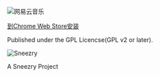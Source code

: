 ![网易云音乐](https://lh4.googleusercontent.com/BihVxny4H25HADSslIWuT5LG5geO14ZS8WKw4bsXRHOLq4UPDeNI2NgSlcmYrBvH1AsVHScsKg=s640-h400-e365)

[到Chrome Web Store安装](https://chrome.google.com/webstore/detail/%E7%BD%91%E6%98%93%E4%BA%91%E9%9F%B3%E4%B9%90unofficial/delggbphnbdcabagfomdehlcjcjgagje)

Published under the GPL Licencse(GPL v2 or later).

![Sneezry](http://sneezry.com/images/turtle.jpg)

A Sneezry Project
